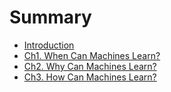 # Summary

* [Introduction](README.md)
* [Ch1. When Can Machines Learn?](ch1/1.0_when_can_machines_learn.md)
* [Ch2. Why Can Machines Learn?](ch2/2.0_why_can_machines_learn.md)
* [Ch3. How Can Machines Learn?](ch3/3.0_how_can_machines_learn.md)

